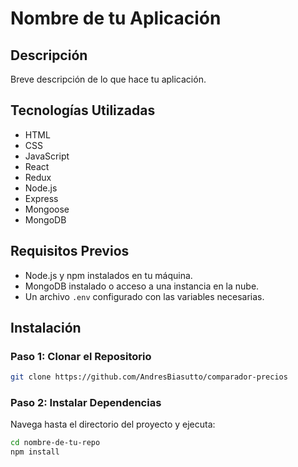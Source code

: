 # Nombre de tu Aplicación

## Descripción
Breve descripción de lo que hace tu aplicación.

## Tecnologías Utilizadas
- HTML
- CSS
- JavaScript
- React
- Redux
- Node.js
- Express
- Mongoose
- MongoDB

## Requisitos Previos
- Node.js y npm instalados en tu máquina.
- MongoDB instalado o acceso a una instancia en la nube.
- Un archivo `.env` configurado con las variables necesarias.

## Instalación

### Paso 1: Clonar el Repositorio
```bash
git clone https://github.com/AndresBiasutto/comparador-precios
```

### Paso 2: Instalar Dependencias
Navega hasta el directorio del proyecto y ejecuta:
```bash
cd nombre-de-tu-repo
npm install
```
